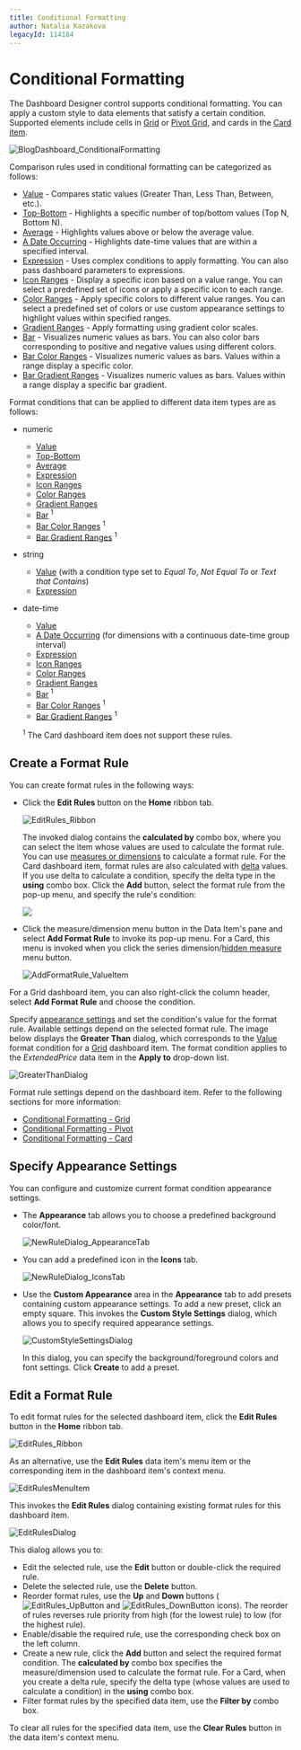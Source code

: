 ```yaml
---
title: Conditional Formatting
author: Natalia Kazakova
legacyId: 114184
---
```

# Conditional Formatting
The Dashboard Designer control supports conditional formatting. You can apply a custom style to data elements that satisfy a certain condition. Supported elements include cells in [Grid](../designing-dashboard-items/grid.md) or [Pivot Grid](../designing-dashboard-items/pivot.md), and cards in the [Card item](../designing-dashboard-items/cards.md).

![BlogDashboard_ConditionalFormatting](../../../images/img118090.png)

Comparison rules used in conditional formatting can be categorized as follows:
* [Value](conditional-formatting/value.md) - Compares static values (Greater Than, Less Than, Between, etc.).
* [Top-Bottom](conditional-formatting/top-bottom.md) - Highlights a specific number of top/bottom values (Top N, Bottom N).
* [Average](conditional-formatting/average.md) - Highlights values above or below the average value.
* [A Date Occurring](conditional-formatting/a-date-occurring.md) -  Highlights date-time values that are within a specified interval.
* [Expression](conditional-formatting/expression.md) - Uses complex conditions to apply formatting. You can also pass dashboard parameters to expressions.
* [Icon Ranges](conditional-formatting/icon-ranges.md) - Display a specific icon based on a value range. You can select a predefined set of icons or apply a specific icon to each range.
* [Color Ranges](conditional-formatting/color-ranges.md) - Apply specific colors to different value ranges. You can select a predefined set of colors or use custom appearance settings to highlight values within specified ranges.
* [Gradient Ranges](conditional-formatting/gradient-ranges.md) - Apply formatting using gradient color scales.
* [Bar](conditional-formatting/bar.md) - Visualizes numeric values as bars. You can also color bars corresponding to positive and negative values using different colors.
* [Bar Color Ranges](conditional-formatting/bar-color-ranges.md) - Visualizes numeric values as bars. Values within a range display a specific color.
* [Bar Gradient Ranges](conditional-formatting/bar-gradient-ranges.md) - Visualizes numeric values as bars. Values within a range display a specific bar gradient.

Format conditions that can be applied to different data item types are as follows:
* numeric
	* [Value](conditional-formatting/value.md)
	* [Top-Bottom](conditional-formatting/top-bottom.md)
	* [Average](conditional-formatting/average.md)
	* [Expression](conditional-formatting/expression.md)
	* [Icon Ranges](conditional-formatting/icon-ranges.md)
	* [Color Ranges](conditional-formatting/color-ranges.md)
	* [Gradient Ranges](conditional-formatting/gradient-ranges.md)
	* [Bar](conditional-formatting/bar.md) <sup>1</sup> 
	* [Bar Color Ranges](conditional-formatting/bar-color-ranges.md) <sup>1</sup> 
	* [Bar Gradient Ranges](conditional-formatting/bar-gradient-ranges.md) <sup>1</sup> 
* string 
	* [Value](conditional-formatting/value.md) (with a condition type set to _Equal To_, _Not Equal To_ or _Text that Contains_)
	* [Expression](conditional-formatting/expression.md)
* date-time
	* [Value](conditional-formatting/value.md)
	* [A Date Occurring](conditional-formatting/value.md) (for dimensions with a continuous date-time group interval)
	* [Expression](conditional-formatting/expression.md)
	* [Icon Ranges](conditional-formatting/icon-ranges.md)
	* [Color Ranges](conditional-formatting/color-ranges.md)
	* [Gradient Ranges](conditional-formatting/gradient-ranges.md)
	* [Bar](conditional-formatting/bar.md) <sup>1</sup> 
	* [Bar Color Ranges](conditional-formatting/bar-color-ranges.md) <sup>1</sup> 
	* [Bar Gradient Ranges](conditional-formatting/bar-gradient-ranges.md) <sup>1</sup> 

	<sup>1</sup>  The Card dashboard item does not support these rules.

## Create a Format Rule

You can create format rules in the following ways:

* Click the **Edit Rules** button on the **Home** ribbon tab. 

  ![EditRules_Ribbon](../../../images/editrules_ribbon118564.png)

	The invoked dialog contains the **calculated by** combo box, where you can select the item whose values are used to calculate the format rule. You can use [measures or dimensions](../binding-dashboard-items-to-data/binding-dashboard-items-to-data.md) to calculate a format rule. For the Card dashboard item, format rules are also calculated with [delta](../designing-dashboard-items/cards/delta.md) values. 
	If you use delta to calculate a condition, specify the delta type in the **using** combo box. Click the **Add** button, select the format rule from the pop-up menu, and specify the rule's condition:

	![](../../../images/win-conditional-formatting-card-rule-manager.png)

* Click the measure/dimension menu button in the Data Item's pane and select **Add Format Rule** to invoke its pop-up menu. For a Card, this menu is invoked when you click the series dimension/[hidden measure](../binding-dashboard-items-to-data/hidden-data-items.md) menu button.

    ![AddFormatRule_ValueItem](../../../images/img118549.png)

For a Grid dashboard item, you can also right-click the column header, select **Add Format Rule** and choose the condition.

 Specify [appearance settings](#specify-appearance-settings) and set the condition's value for the format rule. Available settings depend on the selected format rule. The image below displays the **Greater Than** dialog, which corresponds to the [Value](conditional-formatting/value.md) format condition for a [Grid](../designing-dashboard-items/grid.md) dashboard item. The format condition applies to the _ExtendedPrice_ data item in the **Apply to** drop-down list.

 ![GreaterThanDialog](../../../images/img118555.png)

	
Format rule settings depend on the dashboard item. Refer to the following sections for more information:
* [Conditional Formatting - Grid](../designing-dashboard-items/grid/conditional-formatting.md)
* [Conditional Formatting - Pivot](../designing-dashboard-items/pivot/conditional-formatting.md)
* [Conditional Formatting - Card](../designing-dashboard-items/cards/conditional-formatting.md)

## Specify Appearance Settings
You can configure and customize current format condition appearance settings.

* The **Appearance** tab allows you to choose a predefined background color/font.
	
	![NewRuleDialog_AppearanceTab](../../../images/img118585.png)
* You can add a predefined icon in the **Icons** tab.
	
	![NewRuleDialog_IconsTab](../../../images/img118586.png)

* Use the **Custom Appearance** area in the **Appearance** tab to add presets containing custom appearance settings. To add a new preset, click an empty square. This invokes the **Custom Style Settings** dialog, which allows you to specify required appearance settings.
	
	![CustomStyleSettingsDialog](../../../images/img118587.png)
	
	In this dialog, you can specify the background/foreground colors and font settings. Click **Create** to add a preset. 

## Edit a Format Rule
To edit format rules for the selected dashboard item, click the **Edit Rules** button in the **Home** ribbon tab.

![EditRules_Ribbon](../../../images/img118564.png)

As an alternative, use the **Edit Rules** data item's menu item or the corresponding item in the dashboard item's context menu.

![EditRulesMenuItem](../../../images/img118590.png)

This invokes the **Edit Rules** dialog containing existing format rules for this dashboard item.

![EditRulesDialog](../../../images/img118565.png)

This dialog allows you to:
* Edit the selected rule, use the **Edit** button or double-click the required rule.
* Delete the selected rule, use the **Delete** button.
* Reorder format rules, use the **Up** and **Down** buttons (![EditRules_UpButton](../../../images/img118698.png) and ![EditRules_DownButton](../../../images/img118699.png) icons). The reorder of rules reverses rule priority from high (for the lowest rule) to low (for the highest rule).
* Enable/disable the required rule, use the corresponding check box on the left column.
* Create a new rule, click the **Add** button and select the required format condition. The **calculated by** combo box specifies the measure/dimension used to calculate the format rule. For a Card, when you create a delta rule, specify the delta type (whose values are used to calculate a condition) in the **using** combo box.
* Filter format rules by the specified data item, use the **Filter by** combo box.

To clear all rules for the specified data item, use the **Clear Rules** button in the data item's context menu.
